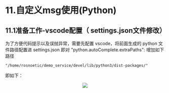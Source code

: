 # 11.自定义msg使用(Python)
## 11.1准备工作-vscode配置（ settings.json文件修改）
为了方便代码提示以及误抛异常，需要先配置 vscode，将前面生成的 python 文件路径配置进 settings.json
即对 "python.autoComplete.extraPaths": 增加如下路径

    "/home/rosnoetic/demo_service/devel/lib/python3/dist-packages/"
即如下：  
<div align=center>
<img src="https://s2.loli.net/2022/01/22/9hZg6bKNp4vVHDj.png"/>
</div>  